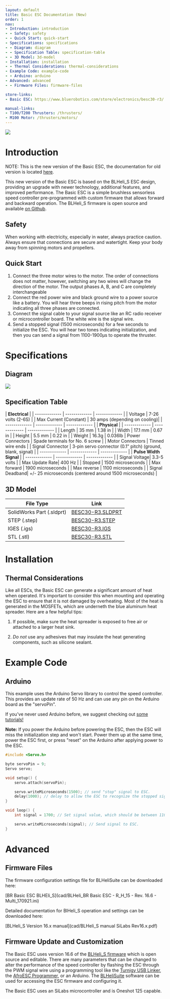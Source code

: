 ```yaml
---
layout: default
title: Basic ESC Documentation (New)
order: 1
nav:
- Introduction: introduction
- - Safety: safety
- - Quick Start: quick-start
- Specifications: specifications
- - Diagram: diagram
- - Specification Table: specification-table
- - 3D Model: 3d-model
- Installation: installation
- - Thermal Considerations: thermal-considerations
- Example Code: example-code
- - Arduino: arduino
- Advanced: advanced
- - Firmware Files: firmware-files

store-links:
- Basic ESC: https://www.bluerobotics.com/store/electronics/besc30-r3/

manual-links:
- T100/T200 Thrusters: /thrusters/
- M100 Motor: /thrusters/motors/
---
```

<img src="/bescr3/cad/BESC30-R3-3-rotated-crop.PNG" class="img-responsive" style="max-width:600px" />

# Introduction

NOTE: This is the new version of the Basic ESC, the documentation for old version is located [here](http://docs.bluerobotics.com/besc/).

This new version of the Basic ESC is based on the BLHeli_S ESC design, providing an upgrade with newer technology, additional features, and improved performance. The Basic ESC is a simple brushless sensorless speed controller pre-programmed with custom firmware that allows forward and backward operation. The BLHeli_S firmware is open source and available [on Github](https://github.com/bitdump/BLHeli/tree/master/BLHeli_S%20SiLabs).

## Safety 

<i class="fa fa-exclamation-triangle fa-fw fa-2x text-warning"></i> When working with electricity, especially in water, always practice caution. Always ensure that connections are secure and watertight. Keep your body away from spinning motors and propellers.

## Quick Start

1. Connect the three motor wires to the motor. The order of connections does not matter, however, switching any two wires will change the direction of the motor. The output phases A, B, and C are completely interchangeable
2. Connect the red power wire and black ground wire to a power source like a battery. You will hear three beeps in rising pitch from the motor indicating all three phases are connected. 
3. Connect the signal cable to your signal source like an RC radio receiver or microcontroller board. The white wire is the signal wire. 
4. Send a stopped signal (1500 microseconds) for a few seconds to initialize the ESC. You will hear two tones indicating initialization, and then you can send a signal from 1100-1900µs to operate the thruster.

# Specifications

## Diagram

<img src="/bescr3/cad/BESC30-R3-diagram.PNG" class="img-responsive" style="max-width:600px" />

## Specification Table

|                 **Electrical**                |
| ------------- | ------------- | ------------- |
| Voltage       | 7-26 volts (2-6S)             |
| Max Current (Constant)  | 30 amps (depending on cooling)|
| ------------- | ------------- | ------------- |
|                  **Physical**                 |
| ------------- | ------------- | ------------- |
| Length        | 35 mm         | 1.38 in       |
| Width         | 17.1 mm       | 0.67 in     |
| Height        | 5.5 mm        | 0.22 in      |
| Weight        | 16.3g         | 0.036lb
| Power Connectors | Spade terminals for No. 6 screw    |
| Motor Connectors | Tinned wire ends           |
| Signal Connector | 3-pin servo connector (0.1" pitch) (ground, blank, signal) |
| ------------- | ------------- | ------------- |
|            **Pulse Width Signal**             |
| ------------- | ------------- | ------------- |
| Signal Voltage| 3.3-5 volts                   |
| Max Update Rate| 400 Hz                       |
| Stopped       | 1500 microseconds             |
| Max forward   | 1900 microseconds             |
| Max reverse   | 1100 microseconds             |
| Signal Deadband| +/- 25 microseconds (centered around 1500 microseconds) |

## 3D Model

| File Type                  | Link                          |
| -------------------------- | ----------------------------- |
| SolidWorks Part (.sldprt)  | [BESC30-R3.SLDPRT](/bescr3/cad/BESC30-R3.SLDPRT) |
| STEP (.step)               | [BESC30-R3.STEP](/bescr3/cad/BESC30-R3.STEP)   |
| IGES (.igs)                | [BESC30-R3.IGS](/bescr3/cad/BESC30-R3.IGS) |
| STL (.stl)                 | [BESC30-R3.STL](/bescr3/cad/BESC30-R3.STL) |

# Installation

## Thermal Considerations

Like all ESCs, the Basic ESC can generate a significant amount of heat when operated. It's important to consider this when mounting and operating the ESC to ensure that it is not damaged by overheating. Most of the heat is generated in the MOSFETs, which are underneth the blue aluminum heat spreader. Here are a few helpful tips:

1. If possible, make sure the heat spreader is exposed to free air or attached to a larger heat sink.

2. *Do not* use any adhesives that may insulate the heat generating components, such as silicone sealant.

# Example Code

## Arduino

This example uses the Arduino Servo library to control the speed controller. This provides an update rate of 50 Hz and can use any pin on the Arduino board as the "servoPin".

If you've never used Arduino before, we suggest checking out [some tutorials!](https://www.arduino.cc/en/Tutorial/HomePage)

**Note:** If you power the Arduino before powering the ESC, then the ESC will miss the initialization step and won't start. Power them up at the same time, power the ESC first, or press "reset" on the Arduino after applying power to the ESC.

~~~~~~~~~~ cpp
#include <Servo.h>

byte servoPin = 9;
Servo servo;

void setup() {
	servo.attach(servoPin);

	servo.writeMicroseconds(1500); // send "stop" signal to ESC.
	delay(1000); // delay to allow the ESC to recognize the stopped signal
}

void loop() {
	int signal = 1700; // Set signal value, which should be between 1100 and 1900

	servo.writeMicroseconds(signal); // Send signal to ESC.
}
~~~~~~~~~~~~~~~~

# Advanced

## Firmware Files

The firmware configuration settings file for BLHeliSuite can be downloaded here: 

[BR Basic ESC BLHEli_S](cad/BLHeli_BR Basic ESC - R_H_15 - Rev. 16.6 - Multi_170921.ini)

Detailed documentation for BlHeli_S operation and settings can be downloaded here:

[BLHeli_S Version 16.x manual](cad/BLHeli_S manual SiLabs Rev16.x.pdf)


## Firmware Update and Customization

The Basic ESC uses version 16.6 of the [BLHeli_S firmware](https://github.com/bitdump/BLHeli/tree/master/BLHeli_S%20SiLabs) which is open source and editable. There are many parameters that can be changed to alter the performance of the speed controller by flashing the ESC through the PWM signal wire using a programming tool like the [Turnigy USB Linker](http://www.hobbyking.com/hobbyking/store/__10628__turnigy_usb_linker_for_aquastar_super_brain.html), the [AfroESC Programmer](http://www.hobbyking.com/hobbyking/store/__39437__afro_esc_usb_programming_tool.html), or an Arduino. The [BLHeliSuite](https://blhelisuite.wordpress.com/) software can be used for accessing the ESC firmware and configuring it.

The Basic ESC uses an SiLabs microcontroller and is Oneshot 125 capable. 

